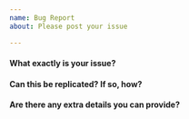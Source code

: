 ```yaml
---
name: Bug Report
about: Please post your issue

---
```


#### What exactly is your issue?

#### Can this be replicated? If so, how?

#### Are there any extra details you can provide?

